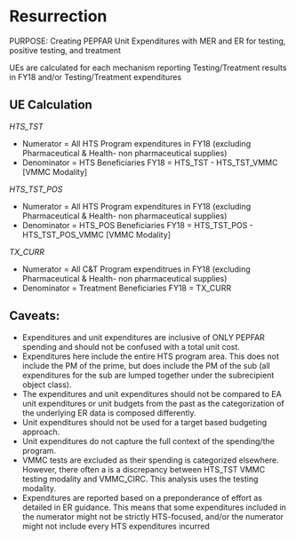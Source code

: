 # Resurrection

PURPOSE: Creating PEPFAR Unit Expenditures with MER and ER for testing, positive testing, and treatment

UEs are calculated for each mechanism reporting Testing/Treatment results in FY18 and/or Testing/Treatment expenditures

## UE Calculation

*HTS_TST*
- Numerator = All HTS Program expenditures in FY18 (excluding Pharmaceutical & Health- non pharmaceutical supplies)
- Denominator = HTS Beneficiaries FY18 = HTS_TST - HTS_TST_VMMC [VMMC Modality]
  
*HTS_TST_POS*
- Numerator = All HTS Program expenditures in FY18 (excluding Pharmaceutical & Health- non pharmaceutical supplies)
- Denominator = HTS_POS Beneficiaries FY18 = HTS_TST_POS - HTS_TST_POS_VMMC [VMMC Modality]
  
*TX_CURR*
- Numerator = All C&T Program expenditrues in FY18 (excluding Pharmaceutical & Health- non pharmaceutical supplies)
- Denominator = Treatment Beneficiaries FY18 = TX_CURR
  
## Caveats:
- Expenditures and unit expenditures are inclusive of ONLY PEPFAR spending and should not be confused with a total unit cost.
- Expenditures here include the entire HTS program area. This does not include the PM of the prime, but does include the PM of the sub (all expenditures for the sub are lumped together under the subrecipient object class).
- The expenditures and unit expenditures should not be compared to EA unit expenditures or unit budgets from the past as the categorization of the underlying ER data is composed differently.
- Unit expenditures should not be used for a target based budgeting approach.
- Unit expenditures do not capture the full context of the spending/the program. 
- VMMC tests are excluded as their spending is categorized elsewhere. However, there often a is a discrepancy between HTS_TST VMMC testing modality and VMMC_CIRC. This analysis uses the testing modality.
- Expenditures are reported based on a preponderance of effort as detailed in ER guidance.  This means that some expenditures included in the numerator might not be strictly HTS-focused, and/or the numerator might not include every HTS expenditures incurred
